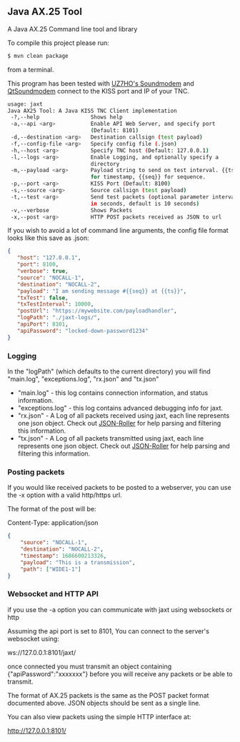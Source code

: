 ## Java AX.25 Tool

A Java AX.25 Command line tool and library

To compile this project please run:
```bash
$ mvn clean package
```
from a terminal.

This program has been tested with [UZ7HO's Soundmodem](https://uz7.ho.ua/packetradio.htm) and [QtSoundmodem](https://www.cantab.net/users/john.wiseman/Documents/QtSoundModem.html) connect to the KISS port and IP of your TNC.

```bash
usage: jaxt
Java AX25 Tool: A Java KISS TNC Client implementation
 -?,--help                Shows help
 -a,--api <arg>           Enable API Web Server, and specify port
                          (Default: 8101)
 -d,--destination <arg>   Destination callsign (test payload)
 -f,--config-file <arg>   Specify config file (.json)
 -h,--host <arg>          Specify TNC host (Default: 127.0.0.1)
 -l,--logs <arg>          Enable Logging, and optionally specify a
                          directory
 -m,--payload <arg>       Payload string to send on test interval. {{ts}}
                          for timestamp, {{seq}} for sequence.
 -p,--port <arg>          KISS Port (Default: 8100)
 -s,--source <arg>        Source callsign (test payload)
 -t,--test <arg>          Send test packets (optional parameter interval
                          in seconds, default is 10 seconds)
 -v,--verbose             Shows Packets
 -x,--post <arg>          HTTP POST packets received as JSON to url
 ```

 If you wish to avoid a lot of command line arguments, the config file format looks like this save as .json:

 ```json
{
    "host": "127.0.0.1",
    "port": 8100,
    "verbose": true,
    "source": "NOCALL-1",
    "destination": "NOCALL-2",
    "payload": "I am sending message #{{seq}} at {{ts}}",
    "txTest": false,
    "txTestInterval": 10000,
    "postUrl": "https://mywebsite.com/payloadhandler",
    "logPath": "./jaxt-logs/",
    "apiPort": 8101,
    "apiPassword": "locked-down-password1234"
}
 ```


 ### Logging

In the "logPath" (which defaults to the current directory) you will find "main.log", "exceptions.log", "rx.json" and "tx.json"

* "main.log" - this log contains connection information, and status information.
* "exceptions.log" - this log contains advanced debugging info for jaxt.
* "rx.json" - A Log of all packets received using jaxt, each line represents one json object. Check out [JSON-Roller](https://openstatic.org/projects/json-roller/) for help parsing and filtering this information.
* "tx.json" - A Log of all packets transmitted using jaxt, each line represents one json object. Check out [JSON-Roller](https://openstatic.org/projects/json-roller/) for help parsing and filtering this information.


### Posting packets

If you would like received packets to be posted to a webserver, you can use the -x option with a valid http/https url.

The format of the post will be:

Content-Type: application/json

```json
{
    "source": "NOCALL-1",
    "destination": "NOCALL-2",
    "timestamp": 1686600213326,
    "payload": "This is a transmission",
    "path": ["WIDE1-1"]
}
```

### Websocket and HTTP API

if you use the -a option you can communicate with jaxt using websockets or http

Assuming the api port is set to 8101, You can connect to the server's websocket using:

ws://127.0.0.1:8101/jaxt/

once connected you must transmit an object containing {"apiPassword":"xxxxxxx"} before you will receive any packets or be able to transmit.

The format of AX.25 packets is the same as the POST packet format documented above. JSON objects should be sent as a single line.

You can also view packets using the simple HTTP interface at:

http://127.0.0.1:8101/